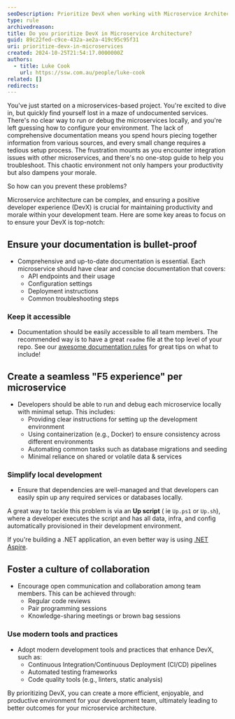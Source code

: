 ```yaml
---
seoDescription: Prioritize DevX when working with Microservice Architecture
type: rule
archivedreason:
title: Do you prioritize DevX in Microservice Architecture?
guid: 89c22fed-c9ce-432a-ae2a-419c95c95f31
uri: prioritize-devx-in-microservices
created: 2024-10-25T21:54:17.0000000Z
authors:
  - title: Luke Cook
    url: https://ssw.com.au/people/luke-cook
related: []
redirects:
---
```

You've just started on a microservices-based project. You're excited to dive in, but quickly find yourself lost in a maze of undocumented services. There's no clear way to run or debug the microservices locally, and you're left guessing how to configure your environment. The lack of comprehensive documentation means you spend hours piecing together information from various sources, and every small change requires a tedious setup process. The frustration mounts as you encounter integration issues with other microservices, and there's no one-stop guide to help you troubleshoot. This chaotic environment not only hampers your productivity but also dampens your morale.

So how can you prevent these problems?
<!-- endintro -->

Microservice architecture can be complex, and ensuring a positive developer experience (DevX) is crucial for maintaining productivity and morale within your development team. Here are some key areas to focus on to ensure your DevX is top-notch:

## Ensure your documentation is bullet-proof
* Comprehensive and up-to-date documentation is essential. Each microservice should have clear and concise documentation that covers:
    * API endpoints and their usage
    * Configuration settings
    * Deployment instructions
    * Common troubleshooting steps

### Keep it accessible
* Documentation should be easily accessible to all team members. The recommended way is to have a great `readme` file at the top level of your repo. See our [awesome documentation rules](awesome-documentation) for great tips on what to include!

## Create a seamless "F5 experience" per microservice
* Developers should be able to run and debug each microservice locally with minimal setup. This includes:
    * Providing clear instructions for setting up the development environment
    * Using containerization (e.g., Docker) to ensure consistency across different environments
    * Automating common tasks such as database migrations and seeding
    * Minimal reliance on shared or volatile data & services

### Simplify local development
* Ensure that dependencies are well-managed and that developers can easily spin up any required services or databases locally.

A great way to tackle this problem is via an **Up script** ( ie `Up.ps1` or `Up.sh`), where a developer executes the script and has all data, infra, and config automatically provisioned in their development environment.

If you're building a .NET application, an even better way is using [.NET Aspire](https://learn.microsoft.com/en-us/dotnet/aspire/get-started/aspire-overview).

## Foster a culture of collaboration
* Encourage open communication and collaboration among team members. This can be achieved through:
    * Regular code reviews
    * Pair programming sessions
    * Knowledge-sharing meetings or brown bag sessions

### Use modern tools and practices
* Adopt modern development tools and practices that enhance DevX, such as:
    * Continuous Integration/Continuous Deployment (CI/CD) pipelines
    * Automated testing frameworks
    * Code quality tools (e.g., linters, static analysis)

By prioritizing DevX, you can create a more efficient, enjoyable, and productive environment for your development team, ultimately leading to better outcomes for your microservice architecture.
